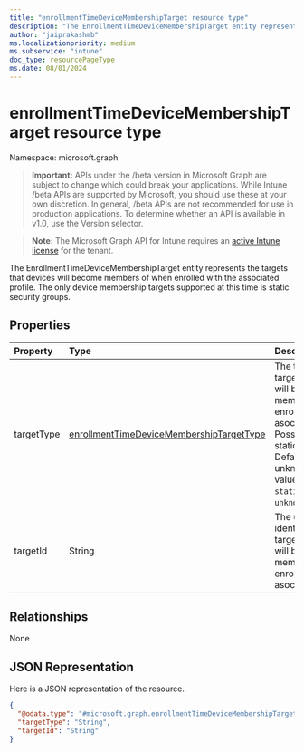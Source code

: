 ```yaml
---
title: "enrollmentTimeDeviceMembershipTarget resource type"
description: "The EnrollmentTimeDeviceMembershipTarget entity represents the targets that devices will become members of when enrolled with the associated profile. The only device membership targets supported at this time is static security groups."
author: "jaiprakashmb"
ms.localizationpriority: medium
ms.subservice: "intune"
doc_type: resourcePageType
ms.date: 08/01/2024
---
```


# enrollmentTimeDeviceMembershipTarget resource type

Namespace: microsoft.graph
> **Important:** APIs under the /beta version in Microsoft Graph are subject to change which could break your applications. While Intune /beta APIs are supported by Microsoft, you should use these at your own discretion. In general, /beta APIs are not recommended for use in production applications. To determine whether an API is available in v1.0, use the Version selector.

> **Note:** The Microsoft Graph API for Intune requires an [active Intune license](https://go.microsoft.com/fwlink/?linkid=839381) for the tenant.


The EnrollmentTimeDeviceMembershipTarget entity represents the targets that devices will become members of when enrolled with the associated profile. The only device membership targets supported at this time is static security groups.

## Properties
|Property|Type|Description|
|:---|:---|:---|
|targetType|[enrollmentTimeDeviceMembershipTargetType](../resources/intune-deviceconfigv2-enrollmenttimedevicemembershiptargettype.md)|The type of the targets that devices will become members of when enrolled with the asociated profile. Possible values are staticSecurityGroup. Default value : unknown. Possible values are: `unknown`, `staticSecurityGroup`, `unknownFutureValue`.|
|targetId|String|The unique identifiers of the targets that devices will become members of when enrolled with the asociated profile.|

## Relationships
None

## JSON Representation
Here is a JSON representation of the resource.
<!-- {
  "blockType": "resource",
  "@odata.type": "microsoft.graph.enrollmentTimeDeviceMembershipTarget"
}
-->
``` json
{
  "@odata.type": "#microsoft.graph.enrollmentTimeDeviceMembershipTarget",
  "targetType": "String",
  "targetId": "String"
}
```
